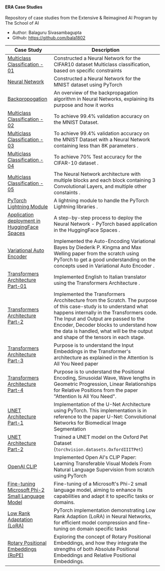 #### ERA Case Studies
Repository of case studies from the Extensive &amp; Reimagined AI Program by The School of AI

- Author: Balaguru Sivasambagupta
- Github: https://github.com/bala1802

| Case Study | Description |
|------------|-------------|
| [Multiclass Classification - 01](https://github.com/bala1802/ERA/tree/main/Session-9) | Constructed a Neural Network for the CIFAR10 dataset Multiclass classification, based on specific constraints |
| [Neural Network](https://github.com/bala1802/ERA/tree/main/Session-5) | Constructed a Neural Network for the MNIST dataset using PyTorch |
| [Backpropogation](https://github.com/bala1802/ERA/tree/main/Session-6/Part-1) | An overview of the backpropagation algorithm in Neural Networks, explaining its purpose and how it works |
| [Multiclass Classification - 02](https://github.com/bala1802/ERA/tree/main/Session-6/Part-2) | To achieve 99.4% validation accuracy on the MNIST Dataset. |
| [Multiclass Classification - 03](https://github.com/bala1802/ERA/tree/main/Session-7) | To achieve 99.4% validation accuracy on the MNIST Dataset with a Neural Network containing less than 8K parameters . |
| [Multiclass Classification - 04](https://github.com/bala1802/ERA/tree/main/Session-8) | To achieve 70% Test accuracy for the CIFAR-10 dataset  . |
| [Multiclass Classification - 05](https://github.com/bala1802/ERA/tree/main/Session-9) | The Neural Network architecture with multiple blocks and each block containing 3 Convolutional Layers, and multiple other constaints  . |
| [PyTorch Lightning Module](https://github.com/bala1802/lightning_module) | A lightning module to handle the PyTorch Lightning libraries  . |
| [Application deployment in HuggingFace Spaces](https://github.com/bala1802/ERA-Session-12) | A step-by-step process to deploy the Neural Network - PyTorch based application in the HuggingFace Spaces  . |
| [Variational Auto Encoder](https://github.com/bala1802/Variational_Auto_Encoder) | Implemented the Auto-Encoding Variational Bayes by Diederik P. Kingma and Max Welling paper from the scratch using PyTorch to get a good understanding on the concepts used in Variational Auto Encoder  . |
| [Transformers Architecture Part-01](https://github.com/bala1802/ERA-Session-15) | Implemented English to Italian translator using the Transformers Architecture  . |
| [Transformers Architecture Part-2](https://github.com/bala1802/Neural-Networks-and-Deep-Learning/blob/master/Transformers/Experiment01/README.md) | Implemented the Transformers Arcchitecture from the Scratch. The purpose of this case-study is to understand what happens internally in the Transformers code. The Input and Output are passed to the Encoder, Decoder blocks to understand how the data is handled, what will be the output and shape of the tensors in each stage. |
| [Transformers Architecture Part-3](https://github.com/bala1802/Neural-Networks-and-Deep-Learning/blob/master/Transformers/Experiment02/Understanding%20Input%20Embedding%20Layer.ipynb) | Purpose is to understand the Input Embeddings in the Transformer's architecture as explained in the Attention Is All You Need paper |
| [Transformers Architecture Part-4](https://github.com/bala1802/Neural-Networks-and-Deep-Learning/blob/master/Transformers/Experiment02/Understanding%20Positional%20Encoding%20Layer.ipynb) | Purpose is to understand the Positional Encoding, Sinusoidal Wave, Wave lengths in Geometric Progression, Linear Relationships for Relative Positions from the paper "Attention Is All You Need".  |
| [UNET Architecture Part-1](https://github.com/bala1802/UNET) | Implementation of the U-Net Architecture using PyTorch. This implementation is in reference to the paper U-Net: Convolutional Networks for Biomedical Image Segmentation   |
| [UNET Architecture Part-2](https://github.com/bala1802/UNET_OxfordPetData) | Trained a UNET model on the Oxford Pet Dataset (`torchvision.datasets.OxfordIIITPet`) |
| [OpenAI CLIP](https://github.com/bala1802/OpenAI_CLIP/tree/main) | Implemented Open AI's CLIP Paper: Learning Transferable Visual Models From Natural Language Supervision from scratch using PyTorch   |
| [Fine-tuning Microsoft Phi-2 Small Language Model](https://github.com/bala1802/Phi2) | Fine-tuning of a Microsoft's Phi-2 small language model, aiming to enhance its capabilities and adapt it to specific tasks or domains.   |
| [Low Rank Adaptation (LoRA)](https://github.com/bala1802/LoRA) | PyTorch implementation demonstrating Low Rank Adaption (LoRA) in Neural Networks, for efficient model compression and fine-tuning on domain specific tasks   |
| [Rotary Positional Embeddings (RoPE)](https://github.com/bala1802/RoPE) | Exploring the concept of Rotary Positional Embeddings, and how they integrate the strengths of both Absolute Positional Embeddings and Relative Positional Embeddings.   |
